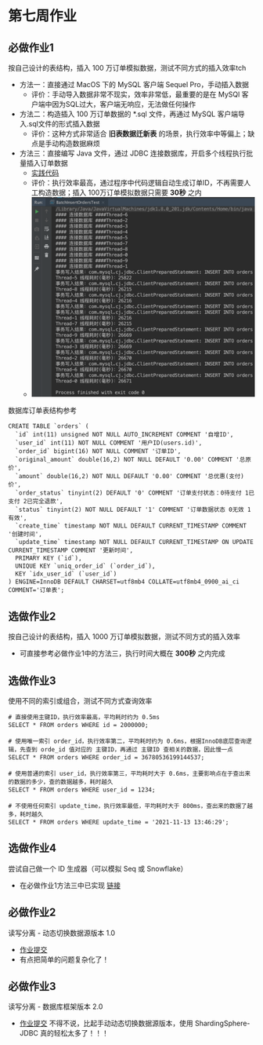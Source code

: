 # 第七周作业

## 必做作业1
按自己设计的表结构，插入 100 万订单模拟数据，测试不同方式的插入效率tch
- 方法一：直接通过 MacOS 下的 MySQL 客户端 Sequel Pro，手动插入数据
    - 评价：手动导入数据非常不现实，效率非常低，最重要的是在 MySQl 客户端中因为SQL过大，客户端无响应，无法做任何操作
- 方法二：构造插入 100 万订单数据的 *.sql 文件，再通过 MySQL 客户端导入.sql文件的形式插入数据
    - 评价：这种方式非常适合 **旧表数据迁新表** 的场景，执行效率中等偏上；缺点是手动构造数据麻烦
- 方法三：直接编写 Java 文件，通过 JDBC 连接数据库，开启多个线程执行批量插入订单数据
    - [实践代码](https://github.com/junyangwei/java-problem-sets/commit/48fa8c4bc4f420d0d71d13862f3dc69b1930a8d5)
    - 评价：执行效率最高，通过程序中代码逻辑自动生成订单ID，不再需要人工构造数据；插入 100万订单模拟数据只需要 **30秒** 之内
    - ![执行图片](batch_insert_orders.png)

数据库订单表结构参考
```mysql
CREATE TABLE `orders` (
  `id` int(11) unsigned NOT NULL AUTO_INCREMENT COMMENT '自增ID',
  `user_id` int(11) NOT NULL COMMENT '用户ID(users.id)',
  `order_id` bigint(16) NOT NULL COMMENT '订单ID',
  `original_amount` double(16,2) NOT NULL DEFAULT '0.00' COMMENT '总原价',
  `amount` double(16,2) NOT NULL DEFAULT '0.00' COMMENT '总优惠(支付)价',
  `order_status` tinyint(2) DEFAULT '0' COMMENT '订单支付状态：0待支付 1已支付 2已完全退款',
  `status` tinyint(2) NOT NULL DEFAULT '1' COMMENT '订单数据状态 0无效 1有效',
  `create_time` timestamp NOT NULL DEFAULT CURRENT_TIMESTAMP COMMENT '创建时间',
  `update_time` timestamp NOT NULL DEFAULT CURRENT_TIMESTAMP ON UPDATE CURRENT_TIMESTAMP COMMENT '更新时间',
  PRIMARY KEY (`id`),
  UNIQUE KEY `uniq_order_id` (`order_id`),
  KEY `idx_user_id` (`user_id`)
) ENGINE=InnoDB DEFAULT CHARSET=utf8mb4 COLLATE=utf8mb4_0900_ai_ci COMMENT='订单表';
```

## 选做作业2
按自己设计的表结构，插入 1000 万订单模拟数据，测试不同方式的插入效率
- 可直接参考必做作业1中的方法三，执行时间大概在 **300秒** 之内完成

## 选做作业3
使用不同的索引或组合，测试不同方式查询效率
```mysql
# 直接使用主键ID，执行效率最高，平均耗时约为 0.5ms
SELECT * FROM orders WHERE id = 2000000;

# 使用唯一索引 order_id，执行效率第二，平均耗时约为 0.6ms，根据InnoDB底层查询逻辑，先查到 orde_id 值对应的 主键ID，再通过 主键ID 查相关的数据，因此慢一点
SELECT * FROM orders WHERE order_id = 36780536199144537;

# 使用普通的索引 user_id，执行效率第三，平均耗时大于 0.6ms，主要影响点在于查出来的数据的多少，查的数据越多，耗时越久
SELECT * FROM orders WHERE user_id = 1234;

# 不使用任何索引 update_time，执行效率最低，平均耗时大于 800ms，查出来的数据了越多，耗时越久
SELECT * FROM orders WHERE update_time = '2021-11-13 13:46:29';
```

## 选做作业4
尝试自己做一个 ID 生成器（可以模拟 Seq 或 Snowflake）
- 在必做作业1方法三中已实现 [链接](https://github.com/junyangwei/java-problem-sets/commit/48fa8c4bc4f420d0d71d13862f3dc69b1930a8d5#diff-fb8c61aa2d3a6d0a2f8b442734fe244e95f749d6317388d6c7df38735ebbe46bR9)

## 必做作业2
读写分离 - 动态切换数据源版本 1.0
- [作业提交](https://github.com/junyangwei/druid-practice/commit/44638b719854c0af588d358c843dbfeb9dc3beed) 
- 有点把简单的问题复杂化了！

## 必做作业3
读写分离 - 数据库框架版本 2.0
- [作业提交](https://github.com/junyangwei/druid-practice/commit/cae546f9884a4525834f6cb62c7d4f143dc8e3ca)
不得不说，比起手动动态切换数据源版本，使用 ShardingSphere-JDBC 真的轻松太多了！！！
